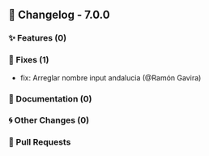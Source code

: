 ## 🚀 Changelog - 7.0.0

### ✨ Features (0)

### 🐛 Fixes (1)
- fix: Arreglar nombre input andalucia (@Ramón Gavira)
### 📖 Documentation (0)

### 🌀 Other Changes (0)

### 🔗 Pull Requests
